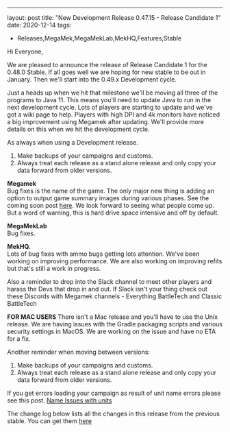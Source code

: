 ---
layout: post
title:  "New Development Release 0.47.15 - Release Candidate 1"
date:   2020-12-14
tags:
  - Releases,MegaMek,MegaMekLab,MekHQ,Features,Stable


Hi Everyone,

We are pleased to announce the release of Release Candidate 1 for the 0.48.0 Stable. If all goes well we are hoping for new stable to be out in January. Then we'll start into the 0.49.x Development cycle. 

Just a heads up when we hit that milestone we'll be moving all three of the programs to Java 11. This means you'll need to update Java to run in the next development cycle. Lots of players are starting to update and we've got a wiki page to help. Players with high DPI and 4k monitors have noticed a big improvement using Megamek after updating. We'll provide more details on this when we hit the development cycle.

As always when using a Development release.
1)  Make backups of your campaigns and customs.
2)  Always treat each release as a stand alone release and only copy your data forward from older versions.

**Megamek**<br/>
Bug fixes is the name of the game. The only major new thing is adding an option to output game summary images during various phases. See the coming soon post [here](https://bg.battletech.com/forums/megamek-games/coming-soon-to-megamek/msg1673607/#msg1673607). We look forward to seeing what people come up. But a word of warning, this is hard drive space intensive and off by default.

**MegaMekLab**<br/>
Bug fixes.

**MekHQ.**<br/>
Lots of bug fixes with ammo bugs getting lots attention. We've been working on improving performance. We are also working on improving refits but that's still a work in progress.

Also a reminder to drop into the Slack channel to meet other players and harass the Devs that drop in and out. If Slack isn't your thing check out these Discords with Megamek channels - Everything BattleTech and Classic BattleTech

**FOR MAC USERS**
There isn't a Mac release and you'll have to use the Unix release. We are having issues with the Gradle packaging scripts and various security settings in MacOS.  We are working on the issue and have no ETA for a fix.

Another reminder when moving between versions:<br/>
1)  Make backups of your campaigns and customs.<br/>
2)  Always treat each release as a stand alone release and only copy your data forward from older versions.

If you get errors loading your campaign as result of unit name errors please see this post. [Name Issues with units](https://github.com/MegaMek/megamek/wiki/Name-Issues-with-Units)

The change log below lists all the changes in this release from the previous stable. 
You can get them [here](https://megamek.org/downloads.html)

